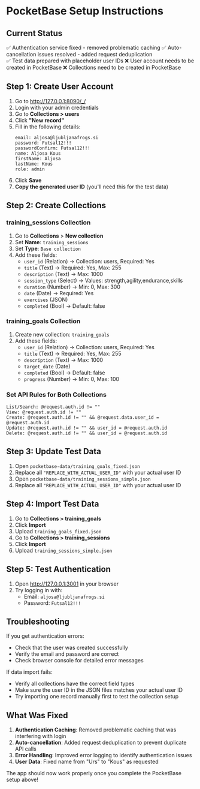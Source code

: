 # PocketBase Setup Instructions

## Current Status
✅ Authentication service fixed - removed problematic caching
✅ Auto-cancellation issues resolved - added request deduplication  
✅ Test data prepared with placeholder user IDs
❌ User account needs to be created in PocketBase
❌ Collections need to be created in PocketBase

## Step 1: Create User Account

1. Go to http://127.0.0.1:8090/_/
2. Login with your admin credentials
3. Go to **Collections > users**
4. Click **"New record"**
5. Fill in the following details:
   ```
   email: aljosa@ljubljanafrogs.si
   password: Futsal12!!!
   passwordConfirm: Futsal12!!!
   name: Aljosa Kous
   firstName: Aljosa
   lastName: Kous
   role: admin
   ```
6. Click **Save**
7. **Copy the generated user ID** (you'll need this for the test data)

## Step 2: Create Collections

### training_sessions Collection
1. Go to **Collections** > **New collection**
2. Set **Name**: `training_sessions`
3. Set **Type**: `Base collection`
4. Add these fields:
   - `user_id` (Relation) → Collection: users, Required: Yes
   - `title` (Text) → Required: Yes, Max: 255
   - `description` (Text) → Max: 1000
   - `session_type` (Select) → Values: strength,agility,endurance,skills
   - `duration` (Number) → Min: 0, Max: 300
   - `date` (Date) → Required: Yes
   - `exercises` (JSON)
   - `completed` (Bool) → Default: false

### training_goals Collection  
1. Create new collection: `training_goals`
2. Add these fields:
   - `user_id` (Relation) → Collection: users, Required: Yes
   - `title` (Text) → Required: Yes, Max: 255
   - `description` (Text) → Max: 1000
   - `target_date` (Date)
   - `completed` (Bool) → Default: false
   - `progress` (Number) → Min: 0, Max: 100

### Set API Rules for Both Collections
```
List/Search: @request.auth.id != ""
View: @request.auth.id != ""
Create: @request.auth.id != "" && @request.data.user_id = @request.auth.id
Update: @request.auth.id != "" && user_id = @request.auth.id
Delete: @request.auth.id != "" && user_id = @request.auth.id
```

## Step 3: Update Test Data

1. Open `pocketbase-data/training_goals_fixed.json`
2. Replace all `"REPLACE_WITH_ACTUAL_USER_ID"` with your actual user ID
3. Open `pocketbase-data/training_sessions_simple.json`  
4. Replace all `"REPLACE_WITH_ACTUAL_USER_ID"` with your actual user ID

## Step 4: Import Test Data

1. Go to **Collections > training_goals**
2. Click **Import**
3. Upload `training_goals_fixed.json`
4. Go to **Collections > training_sessions**
5. Click **Import**
6. Upload `training_sessions_simple.json`

## Step 5: Test Authentication

1. Open http://127.0.0.1:3001 in your browser
2. Try logging in with:
   - Email: `aljosa@ljubljanafrogs.si`
   - Password: `Futsal12!!!`

## Troubleshooting

If you get authentication errors:
- Check that the user was created successfully
- Verify the email and password are correct
- Check browser console for detailed error messages

If data import fails:
- Verify all collections have the correct field types
- Make sure the user ID in the JSON files matches your actual user ID
- Try importing one record manually first to test the collection setup

## What Was Fixed

1. **Authentication Caching**: Removed problematic caching that was interfering with login
2. **Auto-cancellation**: Added request deduplication to prevent duplicate API calls
3. **Error Handling**: Improved error logging to identify authentication issues
4. **User Data**: Fixed name from "Urs" to "Kous" as requested

The app should now work properly once you complete the PocketBase setup above!
